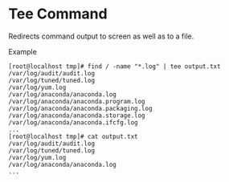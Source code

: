 # Tee Command
Redirects command output to screen as well as to
a file.

Example
```
[root@localhost tmp]# find / -name "*.log" | tee output.txt
/var/log/audit/audit.log
/var/log/tuned/tuned.log
/var/log/yum.log
/var/log/anaconda/anaconda.log
/var/log/anaconda/anaconda.program.log
/var/log/anaconda/anaconda.packaging.log
/var/log/anaconda/anaconda.storage.log
/var/log/anaconda/anaconda.ifcfg.log
...
[root@localhost tmp]# cat output.txt
/var/log/audit/audit.log
/var/log/tuned/tuned.log
/var/log/yum.log
/var/log/anaconda/anaconda.log
...
```
